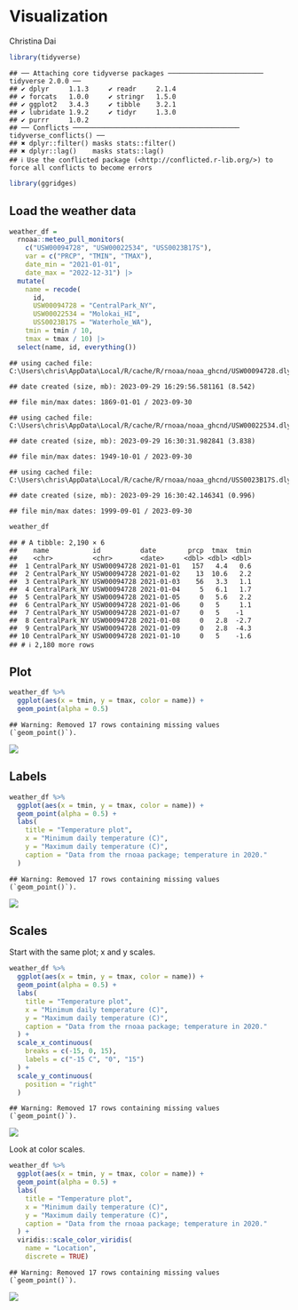 Visualization
================
Christina Dai

``` r
library(tidyverse)
```

    ## ── Attaching core tidyverse packages ──────────────────────── tidyverse 2.0.0 ──
    ## ✔ dplyr     1.1.3     ✔ readr     2.1.4
    ## ✔ forcats   1.0.0     ✔ stringr   1.5.0
    ## ✔ ggplot2   3.4.3     ✔ tibble    3.2.1
    ## ✔ lubridate 1.9.2     ✔ tidyr     1.3.0
    ## ✔ purrr     1.0.2     
    ## ── Conflicts ────────────────────────────────────────── tidyverse_conflicts() ──
    ## ✖ dplyr::filter() masks stats::filter()
    ## ✖ dplyr::lag()    masks stats::lag()
    ## ℹ Use the conflicted package (<http://conflicted.r-lib.org/>) to force all conflicts to become errors

``` r
library(ggridges)
```

## Load the weather data

``` r
weather_df = 
  rnoaa::meteo_pull_monitors(
    c("USW00094728", "USW00022534", "USS0023B17S"),
    var = c("PRCP", "TMIN", "TMAX"), 
    date_min = "2021-01-01",
    date_max = "2022-12-31") |>
  mutate(
    name = recode(
      id, 
      USW00094728 = "CentralPark_NY", 
      USW00022534 = "Molokai_HI",
      USS0023B17S = "Waterhole_WA"),
    tmin = tmin / 10,
    tmax = tmax / 10) |>
  select(name, id, everything())
```

    ## using cached file: C:\Users\chris\AppData\Local/R/cache/R/rnoaa/noaa_ghcnd/USW00094728.dly

    ## date created (size, mb): 2023-09-29 16:29:56.581161 (8.542)

    ## file min/max dates: 1869-01-01 / 2023-09-30

    ## using cached file: C:\Users\chris\AppData\Local/R/cache/R/rnoaa/noaa_ghcnd/USW00022534.dly

    ## date created (size, mb): 2023-09-29 16:30:31.982841 (3.838)

    ## file min/max dates: 1949-10-01 / 2023-09-30

    ## using cached file: C:\Users\chris\AppData\Local/R/cache/R/rnoaa/noaa_ghcnd/USS0023B17S.dly

    ## date created (size, mb): 2023-09-29 16:30:42.146341 (0.996)

    ## file min/max dates: 1999-09-01 / 2023-09-30

``` r
weather_df
```

    ## # A tibble: 2,190 × 6
    ##    name           id          date        prcp  tmax  tmin
    ##    <chr>          <chr>       <date>     <dbl> <dbl> <dbl>
    ##  1 CentralPark_NY USW00094728 2021-01-01   157   4.4   0.6
    ##  2 CentralPark_NY USW00094728 2021-01-02    13  10.6   2.2
    ##  3 CentralPark_NY USW00094728 2021-01-03    56   3.3   1.1
    ##  4 CentralPark_NY USW00094728 2021-01-04     5   6.1   1.7
    ##  5 CentralPark_NY USW00094728 2021-01-05     0   5.6   2.2
    ##  6 CentralPark_NY USW00094728 2021-01-06     0   5     1.1
    ##  7 CentralPark_NY USW00094728 2021-01-07     0   5    -1  
    ##  8 CentralPark_NY USW00094728 2021-01-08     0   2.8  -2.7
    ##  9 CentralPark_NY USW00094728 2021-01-09     0   2.8  -4.3
    ## 10 CentralPark_NY USW00094728 2021-01-10     0   5    -1.6
    ## # ℹ 2,180 more rows

## Plot

``` r
weather_df %>% 
  ggplot(aes(x = tmin, y = tmax, color = name)) +
  geom_point(alpha = 0.5)
```

    ## Warning: Removed 17 rows containing missing values (`geom_point()`).

![](vis_2_files/figure-gfm/unnamed-chunk-2-1.png)<!-- -->

## Labels

``` r
weather_df %>% 
  ggplot(aes(x = tmin, y = tmax, color = name)) +
  geom_point(alpha = 0.5) + 
  labs(
    title = "Temperature plot",
    x = "Minimum daily temperature (C)",
    y = "Maximum daily temperature (C)",
    caption = "Data from the rnoaa package; temperature in 2020."
  )
```

    ## Warning: Removed 17 rows containing missing values (`geom_point()`).

![](vis_2_files/figure-gfm/unnamed-chunk-3-1.png)<!-- -->

## Scales

Start with the same plot; x and y scales.

``` r
weather_df %>% 
  ggplot(aes(x = tmin, y = tmax, color = name)) +
  geom_point(alpha = 0.5) + 
  labs(
    title = "Temperature plot",
    x = "Minimum daily temperature (C)",
    y = "Maximum daily temperature (C)",
    caption = "Data from the rnoaa package; temperature in 2020."
  ) + 
  scale_x_continuous(
    breaks = c(-15, 0, 15),
    labels = c("-15 C", "0", "15")
  ) + 
  scale_y_continuous(
    position = "right"
  )
```

    ## Warning: Removed 17 rows containing missing values (`geom_point()`).

![](vis_2_files/figure-gfm/unnamed-chunk-4-1.png)<!-- -->

Look at color scales.

``` r
weather_df %>% 
  ggplot(aes(x = tmin, y = tmax, color = name)) +
  geom_point(alpha = 0.5) + 
  labs(
    title = "Temperature plot",
    x = "Minimum daily temperature (C)",
    y = "Maximum daily temperature (C)",
    caption = "Data from the rnoaa package; temperature in 2020."
  ) + 
  viridis::scale_color_viridis(
    name = "Location",
    discrete = TRUE)
```

    ## Warning: Removed 17 rows containing missing values (`geom_point()`).

![](vis_2_files/figure-gfm/unnamed-chunk-5-1.png)<!-- -->
